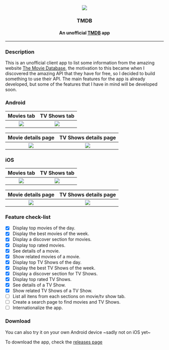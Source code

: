 <div align="center">
  <img src="https://github.com/WillianRod/tmdb-app/raw/master/android/app/src/main/res/mipmap-xxxhdpi/ic_launcher.png">
  <h3>TMDB</h3>
  <h4>An unofficial <a href="https://www.themoviedb.org/">TMDB</a> app</h4>
</div>

-----


### Description

This is an unofficial client app to list some information from the amazing website [The Movie Database](https://www.themoviedb.org/), the motivation to this became
when I discovered the amazing API that they have for free, so I decided to build something to use their API. The main features for the app is already developed, but some of
the features that I have in mind will be developed soon.

### Android

Movies tab                |  TV Shows tab
:-------------------------:|:-------------------------:
![](screenshots/Screenshot_1.jpg)  |  ![](screenshots/Screenshot_2.jpg)


Movie details page                |  TV Shows details page
:-------------------------:|:-------------------------:
![](screenshots/Screenshot_3.png)  |  ![](screenshots/Screenshot_4.png)

### iOS
Movies tab                |  TV Shows tab
:-------------------------:|:-------------------------:
![](screenshots/Screenshot_iOS_1.png)  |  ![](screenshots/Screenshot_iOS_3.png)


Movie details page                |  TV Shows details page
:-------------------------:|:-------------------------:
![](screenshots/Screenshot_iOS_2.png)  |  ![](screenshots/Screenshot_iOS_4.png)

### Feature check-list
- [X] Display top movies of the day.
- [X] Display the best movies of the week.
- [X] Display a discover section for movies.
- [X] Display top rated movies.
- [X] See details of a movie.
- [X] Show related movies of a movie.
- [X] Display top TV Shows of the day.
- [X] Display the best TV Shows of the week.
- [X] Display a discover section for TV Shows.
- [X] Display top rated TV Shows.
- [X] See details of a TV Show.
- [X] Show related TV Shows of a TV Show.
- [ ] List all itens from each sections on movie/tv show tab.
- [ ] Create a search page to find movies and TV Shows.
- [ ] Internationalize the app.

### Download
You can also try it on your own Android device ~sadly not on iOS yet~

To download the app, check the [releases page](https://github.com/WillianRod/tmdb-app/releases)

